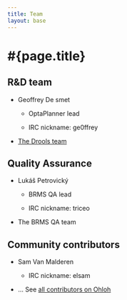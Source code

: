 ```yaml
---
title: Team
layout: base
---
```

# #{page.title}

## R&D team

* Geoffrey De smet

    * OptaPlanner lead

    * IRC nickname: ge0ffrey

* [The Drools team](http://www.jboss.org/drools/team)

## Quality Assurance

* Lukáš Petrovický

    * BRMS QA lead

    * IRC nickname: triceo

* The BRMS QA team

## Community contributors

* Sam Van Malderen

    * IRC nickname: elsam

* ... See [all contributors on Ohloh](https://www.ohloh.net/p/optaplanner/contributors/summary)
